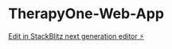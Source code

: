 # TherapyOne-Web-App

[Edit in StackBlitz next generation editor ⚡️](https://stackblitz.com/~/github.com/sdixon100/TherapyOne-Web-App)